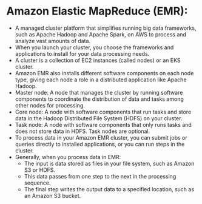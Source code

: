 # Amazon Elastic MapReduce (EMR):
- A managed cluster platform that simplifies running big data frameworks, such as Apache Hadoop and Apache Spark, on AWS to process and analyze vast amounts of data. 
- When you launch your cluster, you choose the frameworks and applications to install for your data processing needs.
- A cluster is a collection of EC2 instances (called nodes) or an EKS cluster. 
- Amazon EMR also installs different software components on each node type, giving each node a role in a distributed application like Apache Hadoop. 
- Master node: A node that manages the cluster by running software components to coordinate the distribution of data and tasks among other nodes for processing. 
- Core node: A node with software components that run tasks and store data in the Hadoop Distributed File System (HDFS) on your cluster. 
- Task node: A node with software components that only runs tasks and does not store data in HDFS. Task nodes are optional.
- To process data in your Amazon EMR cluster, you can submit jobs or queries directly to installed applications, or you can run steps in the cluster. 
- Generally, when you process data in EMR:
	- The input is data stored as files in your file system, such as Amazon S3 or HDFS. 
	- This data passes from one step to the next in the processing sequence. 
	- The final step writes the output data to a specified location, such as an Amazon S3 bucket. 
